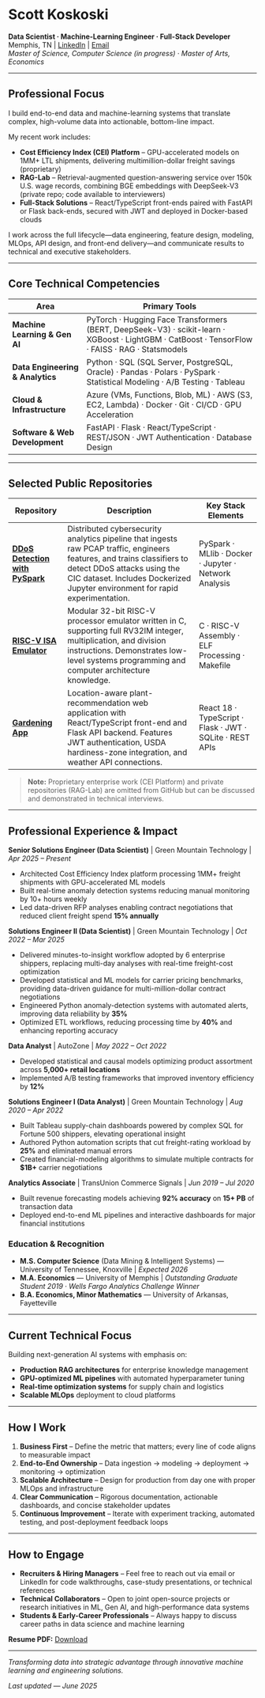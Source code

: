 # Scott Koskoski
**Data Scientist · Machine-Learning Engineer · Full-Stack Developer**  
Memphis, TN | [LinkedIn](https://linkedin.com/in/scott-koskoski) | [Email](mailto:scottkoskoski@gmail.com)  
*Master of Science, Computer Science (in progress) · Master of Arts, Economics*

---

## Professional Focus

I build end-to-end data and machine-learning systems that translate complex, high-volume data into actionable, bottom-line impact.

My recent work includes:
* **Cost Efficiency Index (CEI) Platform** – GPU-accelerated models on 1MM+ LTL shipments, delivering multimillion-dollar freight savings (proprietary)
* **RAG-Lab** – Retrieval-augmented question-answering service over 150k U.S. wage records, combining BGE embeddings with DeepSeek-V3 (private repo; code available to interviewers)
* **Full-Stack Solutions** – React/TypeScript front-ends paired with FastAPI or Flask back-ends, secured with JWT and deployed in Docker-based clouds

I work across the full lifecycle—data engineering, feature design, modeling, MLOps, API design, and front-end delivery—and communicate results to technical and executive stakeholders.

---

## Core Technical Competencies

| Area | Primary Tools |
|------|---------------|
| **Machine Learning & Gen AI** | PyTorch · Hugging Face Transformers (BERT, DeepSeek-V3) · scikit-learn · XGBoost · LightGBM · CatBoost · TensorFlow · FAISS · RAG · Statsmodels |
| **Data Engineering & Analytics** | Python · SQL (SQL Server, PostgreSQL, Oracle) · Pandas · Polars · PySpark · Statistical Modeling · A/B Testing · Tableau |
| **Cloud & Infrastructure** | Azure (VMs, Functions, Blob, ML) · AWS (S3, EC2, Lambda) · Docker · Git · CI/CD · GPU Acceleration |
| **Software & Web Development** | FastAPI · Flask · React/TypeScript · REST/JSON · JWT Authentication · Database Design |

---

## Selected Public Repositories

| Repository | Description | Key Stack Elements |
|------------|-------------|--------------------|
| **[DDoS Detection with PySpark](https://github.com/scottkoskoski/ddos-pyspark)** | Distributed cybersecurity analytics pipeline that ingests raw PCAP traffic, engineers features, and trains classifiers to detect DDoS attacks using the CIC dataset. Includes Dockerized Jupyter environment for rapid experimentation. | PySpark · MLlib · Docker · Jupyter · Network Analysis |
| **[RISC-V ISA Emulator](https://github.com/scottkoskoski/isa-project)** | Modular 32-bit RISC-V processor emulator written in C, supporting full RV32IM integer, multiplication, and division instructions. Demonstrates low-level systems programming and computer architecture knowledge. | C · RISC-V Assembly · ELF Processing · Makefile |
| **[Gardening App](https://github.com/scottkoskoski/gardening-app)** | Location-aware plant-recommendation web application with React/TypeScript front-end and Flask API backend. Features JWT authentication, USDA hardiness-zone integration, and weather API connections. | React 18 · TypeScript · Flask · JWT · SQLite · REST APIs |

> **Note:** Proprietary enterprise work (CEI Platform) and private repositories (RAG-Lab) are omitted from GitHub but can be discussed and demonstrated in technical interviews.

---

## Professional Experience & Impact

**Senior Solutions Engineer (Data Scientist)** | Green Mountain Technology | *Apr 2025 – Present*
- Architected Cost Efficiency Index platform processing 1MM+ freight shipments with GPU-accelerated ML models
- Built real-time anomaly detection systems reducing manual monitoring by 10+ hours weekly
- Led data-driven RFP analyses enabling contract negotiations that reduced client freight spend **15% annually**

**Solutions Engineer II (Data Scientist)** | Green Mountain Technology | *Oct 2022 – Mar 2025*
- Delivered minutes-to-insight workflow adopted by 6 enterprise shippers, replacing multi-day analyses with real-time freight-cost optimization
- Developed statistical and ML models for carrier pricing benchmarks, providing data-driven guidance for multi-million-dollar contract negotiations
- Engineered Python anomaly-detection systems with automated alerts, improving data reliability by **35%**
- Optimized ETL workflows, reducing processing time by **40%** and enhancing reporting accuracy

**Data Analyst** | AutoZone | *May 2022 – Oct 2022*
- Developed statistical and causal models optimizing product assortment across **5,000+ retail locations**
- Implemented A/B testing frameworks that improved inventory efficiency by **12%**

**Solutions Engineer I (Data Analyst)** | Green Mountain Technology | *Aug 2020 – Apr 2022*
- Built Tableau supply-chain dashboards powered by complex SQL for Fortune 500 shippers, elevating operational insight
- Authored Python automation scripts that cut freight-rating workload by **25%** and eliminated manual errors
- Created financial-modeling algorithms to simulate multiple contracts for **$1B+** carrier negotiations

**Analytics Associate** | TransUnion Commerce Signals | *Jun 2019 – Jul 2020*
- Built revenue forecasting models achieving **92% accuracy** on **15+ PB** of transaction data
- Deployed end-to-end ML pipelines and interactive dashboards for major financial institutions

### Education & Recognition
- **M.S. Computer Science** (Data Mining & Intelligent Systems) — University of Tennessee, Knoxville | *Expected 2026*
- **M.A. Economics** — University of Memphis | *Outstanding Graduate Student 2019 · Wells Fargo Analytics Challenge Winner*
- **B.A. Economics, Minor Mathematics** — University of Arkansas, Fayetteville

---

## Current Technical Focus

Building next-generation AI systems with emphasis on:
- **Production RAG architectures** for enterprise knowledge management
- **GPU-optimized ML pipelines** with automated hyperparameter tuning  
- **Real-time optimization systems** for supply chain and logistics
- **Scalable MLOps** deployment to cloud platforms

---

## How I Work

1. **Business First** – Define the metric that matters; every line of code aligns to measurable impact
2. **End-to-End Ownership** – Data ingestion → modeling → deployment → monitoring → optimization
3. **Scalable Architecture** – Design for production from day one with proper MLOps and infrastructure
4. **Clear Communication** – Rigorous documentation, actionable dashboards, and concise stakeholder updates
5. **Continuous Improvement** – Iterate with experiment tracking, automated testing, and post-deployment feedback loops

---

## How to Engage

* **Recruiters & Hiring Managers** – Feel free to reach out via email or LinkedIn for code walkthroughs, case-study presentations, or technical references
* **Technical Collaborators** – Open to joint open-source projects or research initiatives in ML, Gen AI, and high-performance data systems
* **Students & Early-Career Professionals** – Always happy to discuss career paths in data science and machine learning

**Resume PDF:** [Download](./ScottKoskoski.pdf)

---

*Transforming data into strategic advantage through innovative machine learning and engineering solutions.*

*Last updated — June 2025*
